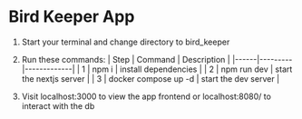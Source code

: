 # Bird Keeper App

1. Start your terminal and change directory to bird_keeper

2.  Run these commands:
| Step | Command | Description |
|------|---------|-------------|
|   1  | npm i   | install dependencies | 
|   2  | npm run dev | start the nextjs server |
|   3  | docker compose up -d | start the dev server |
3. Visit localhost:3000 to view the app frontend or localhost:8080/ to interact with the db 

